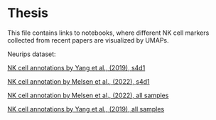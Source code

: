 # Thesis

This file contains links to notebooks, where different NK cell markers collected from recent papers are visualized by UMAPs. 

Neurips dataset:

[NK cell annotations by Yang et al., (2019), s4d1 ](https://studentuef-my.sharepoint.com/:u:/g/personal/tiinajt_uef_fi/EZERHYAEaEVIpL9FjLnjeEUBuzSVeQEwSkt90vhbNAlJSg?e=i3yCI0)

[NK cell annotation by Melsen et al., (2022), s4d1](https://studentuef-my.sharepoint.com/:u:/g/personal/tiinajt_uef_fi/EUnzLnkD1I5EoD93RHyvP_QBHxMD5Kt8AcIY7kVk5G1lbw?e=U81yKN)

[NK cell annotation by Melsen et al., (2022), all samples](https://studentuef-my.sharepoint.com/:u:/g/personal/tiinajt_uef_fi/EWmYUPDoRLJGlFIiDbuBZBEByktJtmvE3N6BXmE-bl7HlA?e=9UyXJn)

[NK cell annotations by Yang et al., (2019), all samples](https://studentuef-my.sharepoint.com/:u:/g/personal/tiinajt_uef_fi/EZUZ1c_1BvRNquhdFHLxA3UBRaqGEOunwPHYPCm0H1Gjag?e=jnLFDm)

